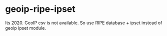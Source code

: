 # geoip-ripe-ipset
Its 2020. GeoIP csv is not available. So use RIPE database + ipset instead of geoip ipset module.
